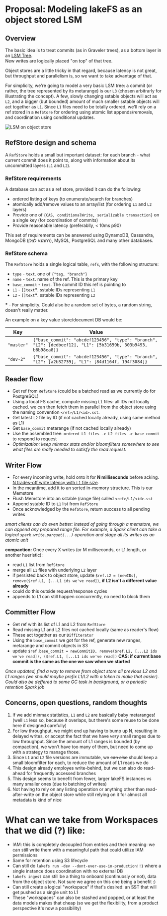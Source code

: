 # Proposal: Modeling lakeFS as an object stored LSM

## Overview

The basic idea is to treat commits (as in Graveler trees), as a bottom layer in an [LSM Tree](https://en.wikipedia.org/wiki/Log-structured_merge-tree).<br>
New writes are logically placed "on top" of that tree.

Object stores are a little tricky in that regard, because latency is not great, but throughput and parallelism is,
so we want to take advantage of that.

For simplicity, we're going to model a very basic LSM tree: a commit (or rather, the tree represented by its metarange)
is our `L3` (chosen arbitrarly for illustrating the concept). A few, slowly changing sstable objects will act as `L2`, and a bigger (but bounded) amount of much smaller sstable objects will act together as `L1`. 
Since `L1` files need to be totally ordered, we'll rely on a ref stored in a `RefStore` for ordering using atomic list appends/removals, and coordination using conditional updates.

![LSM on object store](https://gist.github.com/ozkatz/950e3a440fe278b9d74614dc2a226be7/raw/71d4ed04d710d3ef6b12500daf6fa14c1bc55996/lsm.png)

## RefStore design and schema

A `RefStore` holds a small but important dataset: for each branch - what current commit does it point to, along with information about its uncommitted layers (`L1` and `L2`).

### RefStore requirements

A database can act as a ref store, provided it can do the following:

- ordered listing of keys (to enumerate/search for branches)
- atomically add/remove values to an array/list (for ordering `L1` and `L2` layers)
- Provide one of `{CAS, conditionalWrite, serializable transaction}` on a single key (for coordination of commits)
- Provide reasonable latency (preferablly, < 10ms p90)

This set of requirements can be answered using DynamoDB, Cassandra, MongoDB (רחמנא לצלן), MySQL, PostgreSQL and many other databases.

### RefStore schema

The `RefStore` holds a single logical table, `refs`, with the following structure:

- `type` - `text`. one of `{"tag, "branch"}`
- `name` - `text`. name of the ref. This is the primary key
- `base_commit` - `text`. The commit ID this ref is pointing to
- `L1` - `[]text`**\***. sstable IDs representing `L1`
- `L2` - `[]text`**\***. sstable IDs representing `L2`

**\*** - For simplicity. Could also be a random set of bytes, a random string, doesn't really matter.

An example on a key value store/document DB would be:

| Key              | Value                                                                                                        |
|------------------|--------------------------------------------------------------------------------------------------------------|
| `"master"`       | `{"base_commit": "abcdef123456", "type": "branch", "L2": [dedbeef12], "L1": [5b31659b, 303b9493, b6b98ea8]}` |
| `"dev-2"`        | `{"base_commit": "abcdef123456", "type": "branch", "L2": [a2b32739], "L1": [84d1164f, 194f3084]}`            |

## Reader flow

- Get ref from `RefStore` (could be a batched read as we currently do for PostgreSQL)
- Using a local FS cache, compute missing `L1` files: all IDs not locally cached. we can then fetch them in parallel from the object store using the naming convention `<ref>/L1/<id>.sst`.
- Get latest `L2` file by ID (if not cached locally already, using same method as L1)
- Get `base_commit` metarange (if not cached locally already)
- Use the assembled tree: `ordered L1 files -> L2 files -> base commit` to respond to request
- *Optimization: keep minmax stats and/or bloomfilters somewhere to see what files are really needed to satisfy the read request.*

## Writer Flow

- For every incoming write, hold onto it for **N milliseconds** before acking. [N trades-off write latency with `L1` file size](https://en.wikipedia.org/wiki/Little%27s_law).
- In the meantime, add it to an sorted in-memory structure. This is our Memstore 
- Flush Memstore into an sstable (range file) called `<ref>/L1/<id>.sst`
- Append sstable ID to `L1` list from `RefStore`
- Once acknowledged by the `RefStore`, return success to all pending writes

*smart clients can do even better: instead of going through a memstore, we can append any prepared range file. For example, a Spark client can take a logical `spark.write.parquet(...)` operation and stage all its writes as an atomic unit*

**compaction:** Once every X writes (or M milliseconds, or L1.length, or another hueristic):

- read `L1` list from `RefStore`
- merge all `L1` files with underlying `L2` layer
- if persisted back to object store, update `$ref.L2 = [newIDs], remove($ref.L1, [...L1 ids we've read])`, **if L2 isn't a different value already**
- could do this outside request/response cycles
- appends to L1 can still happen concurrently, no need to block them

## Committer Flow

- Get ref with its list of L1 and L2 from `RefStore`
- Read missing L1 and L2 files not cached locally (same as reader's flow)
- These act together as our `DiffIterator`
- Using the `base_commit` we got for the ref, generate new ranges, metarange and commit objects in S3
- update `$ref.base_commit = newCommitID, remove($ref.L2, [...L2 ids we've read]), ($ref.L1, [...L1 ids we've read])` **CAS: if current base commit is the same as the one we saw when we started**

*Once updated, find a way to remove from object store all previous L2 and L1 ranges (we should maybe prefix L1/L2 with a token to make that easier). Could also be deffered to some GC task in background, or a periodic retention Spark job*

## Concerns, open questions, random thoughts

1. If we add minmax statistics, `L1` and `L2` are basically baby metaranges! (well `L1` less so, because it overlaps, but there's some reuse to be done here if designed carefully) 
1. For low throughput, we might end up having to bump up N, resulting in delayed writes, or accept the fact that we have *very* small ranges due to low throughput. Since the amount of L1 ranges is bounded (by compaction), we won't have too many of them, but need to come up with a strategy to manage those.
1. Since `L1` and `L2` file versions are immutable, we ~~can also~~ should keep a small bloomfilter for each, to reduce the amount of L1 reads we do
1. This design already employes write-behind, but we can also do read-ahead for frequently accessed branches
1. This design seems to benefit from fewer, larger lakeFS instances vs many smaller ones (due to batching of writes)
1. Not having to rely on any listing operation or anything other than read-after-write on the object store while still relying on it for almost all metadata is kind of nice

# What can we take from Workspaces that we did (?) like:

- IAM: this is completely decoupled from entries and their meaning: we can still write them with a meaningful path that could utilize IAM permissions
- Same for retention using S3 lifecycle
- Can still do `lakefs run -dev --dont-ever-use-in-production!!1` where a single instance does coordination with no external DB
- `lakefs ingest` can still be a thing to onboard (continuosly or not), data from the object store. Not sure we agree on this one being a benefit :)
- Can still create a logical "workspace" if that's desired: an SST that will get pushed as a single unit to L1
- These "workspaces" can also be stashed and popped, or at least the data models makes that cheap (so we get the flexibility, from a product perspective it's now a possibility)

